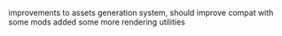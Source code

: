 improvements to assets generation system, should improve compat with some mods
added some more rendering utilities